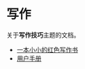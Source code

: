 # 写作


关于**写作技巧**主题的文档。


- [一本小小的红色写作书](write/the-little-red-book/README)
- [用户手册](write/manual/README)
